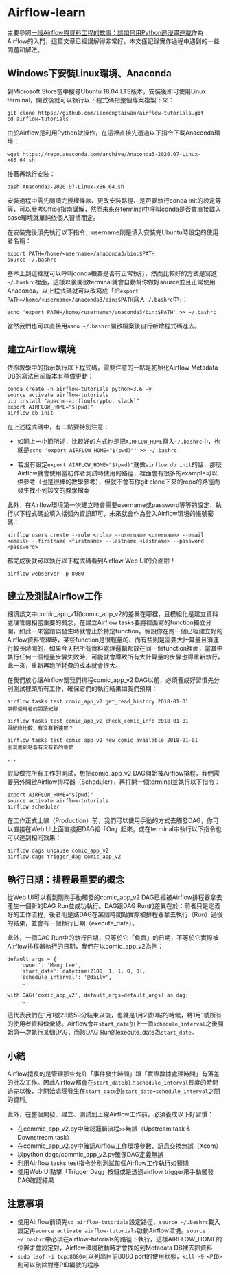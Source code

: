# Airflow-learn
主要參照[一段Airflow與資料工程的故事：談如何用Python追漫畫連載](https://leemeng.tw/a-story-about-airflow-and-data-engineering-using-how-to-use-python-to-catch-up-with-latest-comics-as-an-example.html#app-v2)作為Airflow的入門，這篇文章已經講解得非常好，本文僅記錄實作過程中遇到的一些問題和解法。

## Windows下安裝Linux環境、Anaconda
到Microsoft Store當中搜尋Ubuntu 18.04 LTS版本，安裝後即可使用Linux terminal，開啟後就可以執行以下程式碼把整個專案複製下來：

```
git clone https://github.com/leemengtaiwan/airflow-tutorials.git
cd airflow-tutorials
```

由於Airflow是利用Python做操作，在這裡直接先透過以下指令下載Anaconda環境：

```
wget https://repo.anaconda.com/archive/Anaconda3-2020.07-Linux-x86_64.sh
```

接著再執行安裝：

```
bash Anaconda3-2020.07-Linux-x86_64.sh
```

安裝過程中需先閱讀完授權條款、更改安裝路徑、是否要執行conda init的設定等等，可以參考[Office指南](https://officeguide.cc/ubuntu-linux-install-anaconda-data-science-platform-tutorial)講解，然而未來在terminal中呼叫conda是否會直接載入base環境就單純依個人習慣而定。

在安裝完後須先執行以下指令，username則是填入安裝完Ubuntu時設定的使用者名稱：

```
export PATH=/home/<username>/anaconda3/bin:$PATH
source ~/.bashrc
```

基本上到這裡就可以呼叫conda檢查是否有正常執行，然而比較好的方式是寫進`~/.bashrc`裡面，這樣以後開啟terminal就會自動幫你做好source並且正常使用Anaconda，以上程式碼就可以改寫成「把`export PATH=/home/<username>/anaconda3/bin:$PATH`寫入`~/.bashrc`中」：

```
echo 'export PATH=/home/<username>/anaconda3/bin:$PATH' >> ~/.bashrc
```

當然我們也可以直接用`nano ~/.bashrc`開啟檔案後自行新增程式碼進去。

## 建立Airflow環境
依照教學中的指示執行以下程式碼，需要注意的一點是初始化Airflow Metadata DB的寫法目前版本有稍做更動：

```
conda create -n airflow-tutorials python=3.6 -y
source activate airflow-tutorials
pip install "apache-airflow[crypto, slack]"
export AIRFLOW_HOME="$(pwd)"
airflow db init
```

在上述程式碼中，有二點要特別注意：
  
* 如同上一小節所述，比較好的方式也是把`AIRFLOW_HOME`寫入`~/.bashrc`中，也就是`echo 'export AIRFLOW_HOME="$(pwd)"' >> ~/.bashrc`
  
* 若沒有設定`export AIRFLOW_HOME="$(pwd)"`就做`airflow db init`的話，那麼Airflow就會使用當初作者測試時使用的路徑，裡面會有很多的example可以供參考（也是很棒的教學參考），但就不會有你git clone下來的repo的路徑而發生找不到該文的教學檔案

此外，在Airflow環境第一次建立時會需要username或password等等的設定，執行以下程式碼並填入括弧內資訊即可，未來就會作為登入Airflow環境的帳號密碼：

```
airflow users create --role <role> --username <username> --email <email> --firstname <firstname> --lastname <lastname> --password <password>
```

都完成後就可以執行以下程式碼看到Airflow Web UI的介面啦！

```
airflow webserver -p 8080
```

## 建立及測試Airflow工作
細讀該文中comic_app_v1和comic_app_v2的差異在哪裡，且模組化是建立資料處理管線相當重要的概念，在建立Airflow tasks要將裡面寫的function獨立分開，如此一來當錯誤發生時就會止於特定function。假設你在跑一個已經建立好的Airflow資料管線時，某些function是很輕量的、而有些則是需要大計算量且須運行較長時間的，如果今天把所有資料處理邏輯都放在同一個function裡面，當其中執行任何一個輕量步驟失敗時，可能就會導致所有大計算量的步驟也得重新執行，此一來，重新再跑所耗費的成本就會很大。

在我們放心讓Airflow幫我們排程comic_app_v2 DAG以前，必須養成好習慣先分別測試裡頭所有工作，確保它們的執行結果如我們預期：

```
airflow tasks test comic_app_v2 get_read_history 2018-01-01
取得使用者的閱讀紀錄

airflow tasks test comic_app_v2 check_comic_info 2018-01-01
跟紀錄比較，有沒有新連載？

airflow tasks test comic_app_v2 new_comic_available 2018-01-01
去漫畫網站看有沒有新的章節

...
```

假設做完所有工作的測試，想把comic_app_v2 DAG開始被Airflow排程，我們需要另外開啟Airflow排程器（Scheduler），再打開一個terminal並執行以下指令：

```
export AIRFLOW_HOME="$(pwd)"
source activate airflow-tutorials
airflow scheduler
```

在工作正式上線（Production）前，我們可以使用手動的方式去觸發DAG，你可以直接在Web UI上面直接把DAG給「On」起來，或在terminal中執行以下指令也可以達到相同效果：

```
airflow dags unpause comic_app_v2
airflow dags trigger_dag comic_app_v2
```

## 執行日期：排程最重要的概念
從Web UI可以看到剛剛手動觸發的comic_app_v2 DAG已經被Airflow排程器拿去產生一個新的DAG Run並成功執行。DAG跟DAG Run的差異在於：前者只是定義好的工作流程，後者則是該DAG在某個時間點實際被排程器拿去執行（Run）過後的結果，並會有一個執行日期（execute_date）。
    
此外，一個DAG Run中的執行日期，只等於它「負責」的日期，不等於它實際被Airflow排程器執行的日期，我們在以comic_app_v2為例：
    
```
default_args = {
    'owner': 'Meng Lee',
    'start_date': datetime(2100, 1, 1, 0, 0),
    'schedule_interval': '@daily',
    ...

with DAG('comic_app_v2', default_args=default_args) as dag:
    ...
```

這代表我們在1月1號23點59分結束以後，也就是1月2號0點的時候，將1月1號所有的使用者資料做彙總。Airflow會`在start_date`加上一個`schedule_interval`之後開始第一次執行某個DAG，而該DAG Run的execute_date為`start_date`。

## 小結
Airflow擅長的是管理那些允許「事件發生時間」跟「實際數據處理時間」有落差的批次工作。因此Airflow都會在`start_date`加上`schedule_interval`長度的時間過完以後，才開始處理發生在`start_date`到`start_date+schedule_interval`之間的資料。

此外，在整個開發、建立、測試到上線Airflow工作前，必須養成以下好習慣：

* 在commic_app_v2.py中確認邏輯流程`>>`無誤（Upstream task & Downstream task）
* 在commic_app_v2.py中確認Airflow工作環境參數、訊息交換無誤（Xcom）
* 以python dags/commic_app_v2.py確保DAG定義無誤
* 利用Airflow tasks test指令分別測試每個Airflow工作執行如預期
* 使用Web UI點擊「Trigger Dag」按鈕或是透過airflow trigger來手動觸發DAG確認結果

## 注意事項
* 使用Airflow前須先`cd airflow-tutorials`設定路徑、`source ~/.bashrc`載入設定再`source activate airflow-tutorials`啟動Airflow環境。`source ~/.bashrc`中必須在airflow-tutorials的路徑下執行，這樣AIRFLOW_HOME的位置才會設定對，Airflow環境啟動時才會找的到Metadata DB裡去抓資料
* `sudo lsof -i tcp:8080`可以列出目前8080 port的使用狀態，`kill -9 <PID>`則可以刪除對應PID編號的程序
